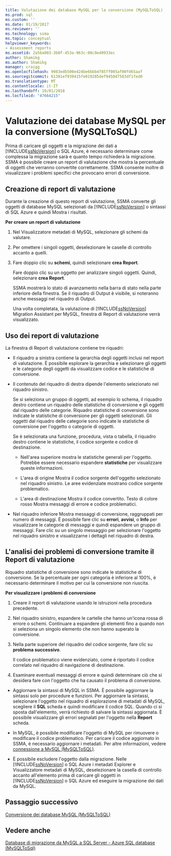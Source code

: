 ```yaml
---
title: Valutazione dei database MySQL per la conversione (MySQLToSQL) | Microsoft Docs
ms.prod: sql
ms.custom: ''
ms.date: 01/19/2017
ms.reviewer: ''
ms.technology: ssma
ms.topic: conceptual
helpviewer_keywords:
- Assessment reports
ms.assetid: 2a56a003-3b0f-453a-963c-00c9e40933ec
author: Shamikg
ms.author: Shamikg
manager: craigg
ms.openlocfilehash: 9983edb500e424be6bbb4f85ff005af00fd65aaf
ms.sourcegitcommit: 61381ef939415fe019285def9450d7583df1fed0
ms.translationtype: MT
ms.contentlocale: it-IT
ms.lasthandoff: 10/01/2018
ms.locfileid: "47664215"
---
```

# <a name="assessing-mysql-databases-for-conversion-mysqltosql"></a>Valutazione dei database MySQL per la conversione (MySQLToSQL)
Prima di caricare gli oggetti e la migrazione dei dati a [!INCLUDE[ssNoVersion](../../includes/ssnoversion-md.md)] o SQL Azure, è necessario determinare come complessa la migrazione sarà e quanto tempo richiederà la migrazione. SSMA è possibile creare un report di valutazione che mostra la percentuale di oggetti che verranno convertite correttamente. SSMA consente inoltre di visualizzare i problemi specifici che provocano errori di conversione.  
  
## <a name="creating-assessment-reports"></a>Creazione di report di valutazione  
Durante la creazione di questo report di valutazione, SSMA converte gli oggetti di database MySQL selezionati da [!INCLUDE[ssNoVersion](../../includes/ssnoversion-md.md)] o sintassi di SQL Azure e quindi Mostra i risultati.  
  
**Per creare un report di valutazione**  
  
1.  Nel Visualizzatore metadati di MySQL, selezionare gli schemi da valutare.  
  
2.  Per omettere i singoli oggetti, deselezionare le caselle di controllo accanto a quelli.  
  
3.  Fare doppio clic su **schemi**, quindi selezionare **crea Report**.  
  
    Fare doppio clic su un oggetto per analizzare singoli oggetti. Quindi, selezionare **crea Report**.  
  
    SSMA mostrerà lo stato di avanzamento nella barra di stato nella parte inferiore della finestra. Se il riquadro di Output è visibile, si noteranno anche messaggi nel riquadro di Output.  
  
    Una volta completata, la valutazione di [!INCLUDE[ssNoVersion](../../includes/ssnoversion-md.md)] Migration Assistant per MySQL, finestra di Report di valutazione verrà visualizzato.  
  
## <a name="using-assessment-reports"></a>Uso dei report di valutazione  
La finestra di Report di valutazione contiene tre riquadri:  
  
-   Il riquadro a sinistra contiene la gerarchia degli oggetti inclusi nel report di valutazione. È possibile esplorare la gerarchia e selezionare gli oggetti e le categorie degli oggetti da visualizzare codice e le statistiche di conversione.  
  
-   Il contenuto del riquadro di destra dipende l'elemento selezionato nel riquadro sinistro.  
  
    Se si seleziona un gruppo di oggetti, ad esempio lo schema, il riquadro destro contiene un riquadro delle statistiche di conversione e gli oggetti dal riquadro delle categorie. Riquadro statistiche di conversione sono indicate le statistiche di conversione per gli oggetti selezionati. Gli oggetti dal riquadro delle categorie sono indicate le statistiche di conversione per l'oggetto o categorie di oggetti.  
  
    Se è selezionata una funzione, procedura, vista o tabella, il riquadro destro contiene le statistiche, il codice sorgente e codice di destinazione.  
  
    -   Nell'area superiore mostra le statistiche generali per l'oggetto. Potrebbe essere necessario espandere **statistiche** per visualizzare queste informazioni.  
  
    -   L'area di origine Mostra il codice sorgente dell'oggetto selezionato nel riquadro sinistro. Le aree evidenziate mostrano codice sorgente problematico.  
  
    -   L'area di destinazione Mostra il codice convertito. Testo di colore rosso Mostra messaggi di errore e codice problematici.  
  
-   Nel riquadro inferiore Mostra messaggi di conversione, raggruppati per numero di messaggi. È possibile fare clic su **errori**, **avvisi**, o **Info** per visualizzare le categorie di messaggi e quindi espandere un gruppo di messaggi. Fare clic su un singolo messaggio per selezionare l'oggetto nel riquadro sinistro e visualizzarne i dettagli nel riquadro di destra.  
  
## <a name="analyzing-conversion-problems-by-using-the-assessment-report"></a>L'analisi dei problemi di conversione tramite il Report di valutazione  
Riquadro statistiche di conversione sono indicate le statistiche di conversione. Se la percentuale per ogni categoria è inferiore al 100%, è necessario determinare il motivo per cui la conversione non riuscita.  
  
**Per visualizzare i problemi di conversione**  
  
1.  Creare il report di valutazione usando le istruzioni nella procedura precedente.  
  
2.  Nel riquadro sinistro, espandere le cartelle che hanno un'icona rossa di errore o schemi. Continuare a espandere gli elementi fino a quando non si seleziona un singolo elemento che non hanno superato la conversione.  
  
3.  Nella parte superiore del riquadro del codice sorgente, fare clic su **problema successivo**.  
  
    Il codice problematico viene evidenziato, come è riportato il codice correlato nel riquadro di navigazione di destinazione.  
  
4.  Esaminare eventuali messaggi di errore e quindi determinare ciò che si desidera fare con l'oggetto che ha causato il problema di conversione.  
  
-   Aggiornare la sintassi di MySQL in SSMA. È possibile aggiornare la sintassi solo per procedure e funzioni. Per aggiornare la sintassi, selezionare l'oggetto nel riquadro di esplorazione di metadati di MySQL, scegliere il **SQL** scheda e quindi modificare il codice SQL. Quando ci si sposta dall'elemento, verrà richiesto di salvare la sintassi aggiornata. È possibile visualizzare gli errori segnalati per l'oggetto nella **Report** scheda.  
  
-   In MySQL, è possibile modificare l'oggetto di MySQL per rimuovere o modificare il codice problematico. Per caricare il codice aggiornato in SSMA, è necessario aggiornare i metadati. Per altre informazioni, vedere [connessione a MySQL &#40;MySQLToSQL&#41;](../../ssma/mysql/connecting-to-mysql-mysqltosql.md).  
  
-   È possibile escludere l'oggetto dalla migrazione. Nelle [!INCLUDE[ssNoVersion](../../includes/ssnoversion-md.md)] o SQL Azure i metadati Explorer e Visualizzatore metadati di MySQL, deselezionare la casella di controllo accanto all'elemento prima di caricare gli oggetti in [!INCLUDE[ssNoVersion](../../includes/ssnoversion-md.md)] o SQL Azure ed eseguire la migrazione dei dati da MySQL.  
  
## <a name="next-step"></a>Passaggio successivo  
[Conversione dei database MySQL &#40;MySQLToSQL&#41;](../../ssma/mysql/converting-mysql-databases-mysqltosql.md)  
  
## <a name="see-also"></a>Vedere anche  
[Database di migrazione da MySQL a SQL Server - Azure SQL database &#40;MySQLToSql&#41;](../../ssma/mysql/migrating-mysql-databases-to-sql-server-azure-sql-db-mysqltosql.md)  
  
